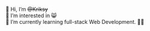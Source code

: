 👋 Hi,
I’m ~~@Kriksy~~ <br>
👀 I’m interested in 😸 <br>
🌱 I’m currently learning full-stack Web Development. ✌🏻 <br>



